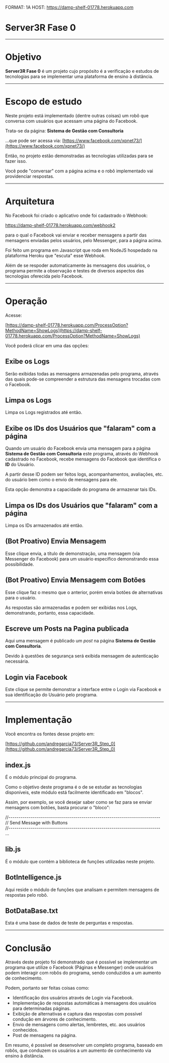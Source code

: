 FORMAT: 1A
HOST: https://damp-shelf-01778.herokuapp.com

# Server3R Fase 0

***

# Objetivo

**Server3R Fase 0** é um projeto cujo propósito é a verificação e estudos
de tecnologias para se implementar uma plataforma de ensino à distância.




***

# Escopo de estudo

Neste projeto está implementado (dentre outras coisas) um robô que conversa com usuários
que acessam uma página do Facebook.

Trata-se da página: **Sistema de Gestão com Consultoria**

...que pode ser acessa via: [https://www.facebook.com/xpnet73/](https://www.facebook.com/xpnet73/)

Então, no projeto estão demonstradas as tecnologias
utilizadas para se fazer isso.

Você pode "conversar" com a página acima e o robô implementado
vai providenciar respostas.






***

# Arquitetura

No Facebook foi criado o aplicativo onde foi cadastrado o Webhook:

https://damp-shelf-01778.herokuapp.com/webhook2

para o qual o Facebook vai enviar e receber mensagens a partir
das mensagens enviadas pelos usuários, pelo Messenger, para
a página acima.

Foi feito um programa em Javascript que roda em NodeJS
hospedado na plataforma Heroku que "escuta" esse Webhook.

Além de se respoder automaticamente às mensagens dos usuários,
o programa permite a observação e testes de diversos aspectos
das tecnologias oferecida pelo Facebook.






***

# Operação

Acesse:

[https://damp-shelf-01778.herokuapp.com/ProcessOption?MethodName=ShowLogs](https://damp-shelf-01778.herokuapp.com/ProcessOption?MethodName=ShowLogs)

Você poderá clicar em uma das opções:

## Exibe os Logs

Serão exibidas todas as mensagens armazenadas pelo programa,
através das quais pode-se compreender a estrutura das mensagens
trocadas com o Facebook.

## Limpa os Logs

Limpa os Logs registrados até então.

## Exibe os IDs dos Usuários que "falaram" com a página

Quando um usuário do Facebook envia uma mensagem para a página
**Sistema de Gestão com Consultoria**
este programa, através do Webhook cadastrado no Facebook,
recebe mensagens do Facebook que identifica o **ID** do
Usuário.

A partir desse ID podem ser feitos logs, acompanhamentos,
avaliações, etc. do usuário bem como o envio de mensagens para ele.

Esta opção demonstra a capacidade do programa de armazenar tais IDs.

## Limpa os IDs dos Usuários que "falaram" com a página

Limpa os IDs armazenados até então.

## (Bot Proativo) Envia Mensagem

Esse clique envia, a título de demonstração, uma mensagem
(via Messenger do Facebook) para um usuário específico
demonstrando essa possibilidade.

## (Bot Proativo) Envia Mensagem com Botões

Esse clique faz o mesmo que o anterior, porém envia
botões de alternativas para o usuário.

As respostas são armazenadas e podem ser exibidas nos
Logs, demonstrando, portanto, essa capacidade.

## Escreve um Posts na Pagina publicada

Aqui uma mensagem é publicado um *post* na página
**Sistema de Gestão com Consultoria**.

Devido à questões de segurança será exibida mensagem de
autenticação necessária.

## Login via Facebook

Este clique se permite demonstrar a interface entre o
Login via Facebook e sua identificação do Usuário pelo programa.


***

# Implementação

Você encontra os fontes desse projeto em:

[https://github.com/andregarcia73/Server3R_Step_0](https://github.com/andregarcia73/Server3R_Step_0)

## index.js

É o módulo principal do programa.

Como o objetivo deste programa é o de se estudar as tecnologias disponíveis,
este módulo está facilmente identificado em "blocos".

Assim, por exemplo, se você desejar saber como se faz para se enviar
mensagens com botões, basta procurar o "bloco":

//---------------------------------------------------------------------------<br>
// Send Message with Buttons<br>
//---------------------------------------------------------------------------<br>
...<br>

## lib.js

É o módulo que contém a biblioteca de funções utilizadas neste projeto.

## BotIntelligence.js

Aqui reside o módulo de funções que analisam e permitem mensagens de respostas pelo robô.

## BotDataBase.txt

Esta é uma base de dados de teste de perguntas e respostas.


***

# Conclusão

Através deste projeto foi demonstrado que é possível se implementar um
programa que utilize o Facebook (Páginas e Messenger) onde usuários
podem interagir com robôs do programa, sendo conduzidos a um aumento de conhecimento.

Podem, portanto ser feitas coisas como:

<ul>
<li>Identificação dos usuários através de Login via Facebook.
<li>Implementação de respostas automáticas à mensagens dos usuários para determinadas páginas.
<li>Exibição de alternativas e captura das respostas com possível condução em
    árvores de conhecimento.
<li>Envio de mensagens como alertas, lembretes, etc. aos usuários conhecidos.
<li>Post de mensagens na página.
</ul>

Em resumo, é possível se desenvolver um completo programa, baseado em robôs, que
conduzem os usuários a um aumento de conhecimento via ensino à distância.
